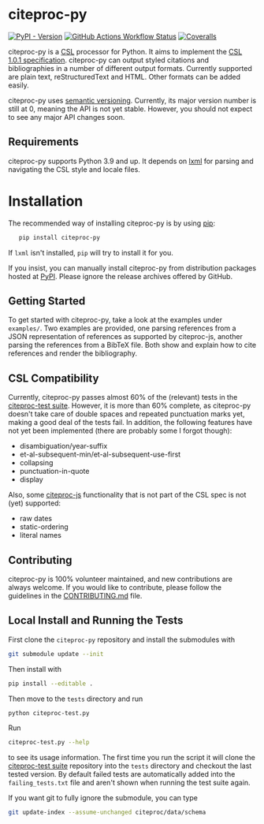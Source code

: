 # citeproc-py

[![PyPI - Version](https://img.shields.io/pypi/v/citeproc-py)](https://pypi.org/project/citeproc-py/)
[![GitHub Actions Workflow Status](https://img.shields.io/github/actions/workflow/status/citeproc-py/citeproc-py/test.yml)](https://github.com/citeproc-py/citeproc-py/actions?query=branch%3Amaster+workflow%3ATest)
[![Coveralls](https://img.shields.io/coverallsCoverage/github/citeproc-py/citeproc-py)](https://coveralls.io/github/citeproc-py/citeproc-py)


citeproc-py is a [CSL](https://citationstyles.org/) processor for Python. It aims to implement the
[CSL 1.0.1 specification](https://docs.citationstyles.org/en/1.0.1/specification.html).
citeproc-py can output styled citations and
bibliographies in a number of different output formats. Currently
supported are plain text, reStructuredText and HTML. Other formats can
be added easily.

citeproc-py uses [semantic versioning](https://semver.org/). Currently, its major version
number is still at 0, meaning the API is not yet stable. However, you
should not expect to see any major API changes soon.

## Requirements

citeproc-py supports Python 3.9 and up. It depends on [lxml](https://lxml.de/) for parsing and
navigating the CSL style and locale files.

# Installation

The recommended way of installing citeproc-py is by using
[pip](https://pip.pypa.io/en/latest/):
```bash
   pip install citeproc-py
```

If `lxml` isn't installed, `pip` will try to install it for you.

If you insist, you can manually install citeproc-py from distribution packages
hosted at [PyPI](https://pypi.python.org/pypi/citeproc-py/). Please ignore the release archives offered by GitHub.

## Getting Started

To get started with citeproc-py, take a look at the examples under
`examples/`. Two examples are provided, one parsing references from a
JSON representation of references as supported by citeproc-js, another
parsing the references from a BibTeX file. Both show and explain how to
cite references and render the bibliography.

## CSL Compatibility

Currently, citeproc-py passes almost 60% of the (relevant) tests in the
[citeproc-test suite](https://github.com/citation-style-language/test-suite).
However, it is more than 60% complete, as
citeproc-py doesn't take care of double spaces and repeated punctuation
marks yet, making a good deal of the tests fail. In addition, the
following features have not yet been implemented (there are probably
some I forgot though):

-  disambiguation/year-suffix
-  et-al-subsequent-min/et-al-subsequent-use-first
-  collapsing
-  punctuation-in-quote
-  display

Also, some [citeproc-js](https://github.com/juris-m/citeproc-js)
functionality that is not part of the CSL spec is not (yet) supported:

-  raw dates
-  static-ordering
-  literal names

## Contributing

citeproc-py is 100% volunteer maintained, and new contributions are always welcome.
If you would like to contribute, please follow the guidelines in the
[CONTRIBUTING.md](https://github.com/citeproc-py/citeproc-py/blob/master/CONTRIBUTING.md) file.

## Local Install and Running the Tests

First clone the `citeproc-py` repository and install the submodules with
```bash
git submodule update --init
```

Then install with
```bash
pip install --editable .
```

Then move to the `tests` directory and run
```bash
python citeproc-test.py
```

Run
```bash
citeproc-test.py --help
```
to see its usage information. The first time
you run the script it will clone the
[citeproc-test suite](https://github.com/citation-style-language/test-suite) repository into the
`tests` directory and checkout the last tested version. By default failed tests are
automatically added into the `failing_tests.txt` file and aren't shown when
running the test suite again.

If you want git to fully ignore the submodule, you can type
```bash
git update-index --assume-unchanged citeproc/data/schema
```
